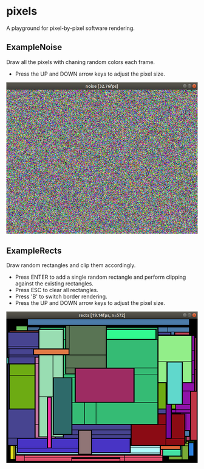# pixels

A playground for pixel-by-pixel software rendering.

## ExampleNoise

Draw all the pixels with chaning random colors each frame.

* Press the UP and DOWN arrow keys to adjust the pixel size.

![ExampleNoise](screens/noise.png)

## ExampleRects

Draw random rectangles and clip them accordingly.

* Press ENTER to add a single random rectangle and perform clipping against the existing rectangles.
* Press ESC to clear all rectangles.
* Press 'B' to switch border rendering.
* Press the UP and DOWN arrow keys to adjust the pixel size.

![ExampleRects](screens/rects.png)

